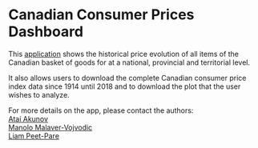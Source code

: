 
# Canadian Consumer Prices Dashboard

This [application](https://kunov.shinyapps.io/consumer_price_index/) shows the historical price evolution of all items of the Canadian basket of goods for at a national, provincial and territorial level.   

It also allows users to download the complete Canadian consumer price index data since 1914 until 2018 and to download the plot that the user wishes to analyze. 

For more details on the app, please contact the authors:
<br>
[Atai Akunov](atai.akunov@gmail.com)
<br>
[Manolo Malaver-Vojvodic](mmala027@uottawa.ca)
<br>
[Liam Peet-Pare](l.peetpare@gmail.com)

